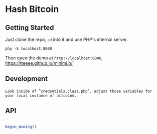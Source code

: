 # Hash Bitcoin

## Getting Started

Just clone the repo, `cd` into it and use PHP's internal server.

`php -S localhost:8000`

Then open the demo at `http://localhost:8000`, https://tteeee.github.io/minimi.b/

##  Development
`Look inside of `"`credentials.class.php`"`, adjust those variables for your local instance of bitcoind.`

## API

```JavaScript

begin_mining()


```
